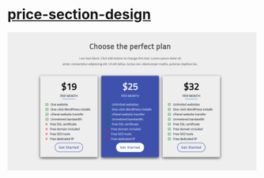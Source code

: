# [price-section-design](https://www.youtube.com/c/MdMarufSarker/)

![Price Section Design](./price-section-design.png)
